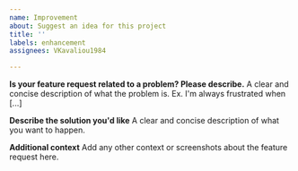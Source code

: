 ```yaml
---
name: Improvement
about: Suggest an idea for this project
title: ''
labels: enhancement
assignees: VKavaliou1984

---
```


**Is your feature request related to a problem? Please describe.**
A clear and concise description of what the problem is. Ex. I'm always frustrated when [...]

**Describe the solution you'd like**
A clear and concise description of what you want to happen.

**Additional context**
Add any other context or screenshots about the feature request here.
